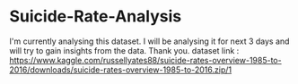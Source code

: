 # Suicide-Rate-Analysis
I'm currently analysing this dataset. I will be analysing it for next 3 days and will try to gain insights from the data. Thank you. 
dataset link : https://www.kaggle.com/russellyates88/suicide-rates-overview-1985-to-2016/downloads/suicide-rates-overview-1985-to-2016.zip/1
